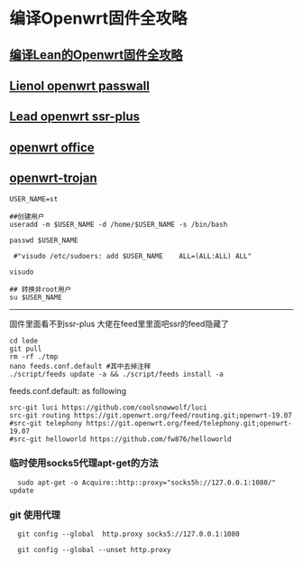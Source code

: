 # 编译Openwrt固件全攻略


## [编译Lean的Openwrt固件全攻略](https://imgki.com/archives/openwrt-lean.html)

## [Lienol openwrt passwall](https://github.com/Lienol/openwrt)

## [Lead openwrt ssr-plus](https://github.com/coolsnowwolf/lede)

## [openwrt office](https://github.com/openwrt/openwrt)

## [openwrt-trojan](https://github.com/trojan-gfw/openwrt-trojan)


```shell
USER_NAME=st

##创建用户
useradd -m $USER_NAME -d /home/$USER_NAME -s /bin/bash

passwd $USER_NAME

 #"visudo /etc/sudoers: add $USER_NAME    ALL=(ALL:ALL) ALL"

visudo

## 转换非root用户
su $USER_NAME
```
------

固件里面看不到ssr-plus
大佬在feed里里面吧ssr的feed隐藏了

```shell
cd lede
git pull
rm -rf ./tmp
nano feeds.conf.default #其中去掉注释
./script/feeds update -a && ./script/feeds install -a
```

feeds.conf.default: as following

```shell
src-git luci https://github.com/coolsnowwolf/luci
src-git routing https://git.openwrt.org/feed/routing.git;openwrt-19.07
#src-git telephony https://git.openwrt.org/feed/telephony.git;openwrt-19.07
#src-git helloworld https://github.com/fw876/helloworld
```


### 临时使用socks5代理apt-get的方法

      sudo apt-get -o Acquire::http::proxy="socks5h://127.0.0.1:1080/"  update 

### git 使用代理

      git config --global  http.proxy socks5://127.0.0.1:1080

      git config --global --unset http.proxy

